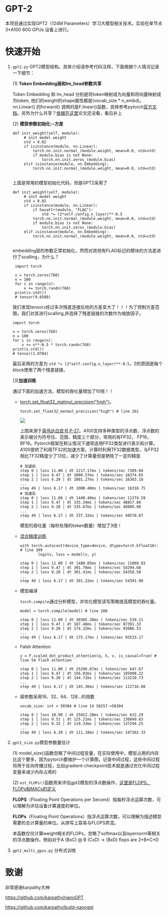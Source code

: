 # GPT-2

本项目通过实现GPT2（124M Parameters）学习大模型相关技术。实验在单节点 3*A100 80G GPUs 设备上进行。

# 快速开始
1. `gpt2.py` GPT2模型结构。具体介绍请参考代码注释，下面根据个人情况记录一下细节：
   
   (1) **Token Embedding层和lm_head参数共享**
   
   Token Embedding 和 lm_head 分别是将token映射成为向量和将向量映射成为token, 他们的weight的shape属性都是(vocab_size * n_embd)。nn.Linear() 的forward() 调用的是F.linear()函数，具体参考pytorch[官方文档](https://pytorch.org/docs/stable/generated/torch.nn.functional.linear.html#torch.nn.functional.linear)。另外为什么共享？[依据在这里](https://arxiv.org/abs/1608.05859)论文还没看，看后补上
    
    (2) **模型参数初始化--方差**
   ```
   def init_weight(self, module):
        # init model weight
        std = 0.02
        if isinstance(module, nn.Linear):
            torch.nn.init.normal_(module.weight, mean=0.0, std=std)
            if module.bias is not None:
                torch.nn.init.zeros_(module.bias)
        elif isinstance(module, nn.Embedding):
            torch.nn.init.normal_(module.weight, mean=0.0, std=std)
    
   ```
   上面是常用的模型初始化代码，但是GPT2采用了
   ```
   def init_weight(self, module):
        # init model weight
        std = 0.02
        if isinstance(module, nn.Linear):
            if hasattr(module, "FLAG"): 
                std *= (2*self.config.n_layer)**-0.5
            torch.nn.init.normal_(module.weight, mean=0.0, std=std)
            if module.bias is not None:
                torch.nn.init.zeros_(module.bias)
        elif isinstance(module, nn.Embedding):
            torch.nn.init.normal_(module.weight, mean=0.0, std=std)
    
   ```
   embedding层的参数正常初始化，然而对其他有FLAG标记的模块的方法差进行了scalling，为什么？
   ```
    import torch

    x = torch.zeros(768)
    n = 100
    for i in range(n):
        x += torch.randn(768)
    print(x.std())
    # tensor(9.6580)
   ```
   我们发现tensor`x`经过多次残差连接后他的方差变大了！！！为了控制方差范围，我们对其进行scalling,并选择了残差链接的次数作为缩放因子。
    ```
    import torch

    x = torch.zeros(768)
    n = 100
    for i in range(n):
        x += n**-0.5 * torch.randn(768)
    print(x.std())
    # tensor(1.0784)
   ```
   最后采用的方差为 `std *= (2*self.config.n_layer)**-0.5`，2的原因是每个block使用了两个残差链接。

    (3)**加速训练**
    
    通过下面的加速方法，模型的吞吐量增加了10倍！！
   * [torch.set_float32_matmul_precision("high")](https://pytorch.org/docs/stable/generated/torch.set_float32_matmul_precision.html)。
        ```
        torch.set_float32_matmul_precision("high") # line 261
        ```
        <img src="assets/a100_tensor_core.png">
        
        上图来源于[英伟达白皮书 P-27](https://images.nvidia.com/aem-dam/en-zz/Solutions/data-center/nvidia-ampere-architecture-whitepaper.pdf)。A100支持多种类型的浮点数，浮点数的表示被分为符号位、范围、精度三个部分，常用的有FP32， FP16，BF16。Pytorch框架在默认情况下通常适用FP32类型进行表示和计算。A100提供了利用TF32的加速方案，计算时利用TF32数据类型，与FP32相比TF32精度少了13位，减少了计算量但是牺牲了一定的精度
        ```
        # 加速前
        step 0 | loss 11.00 | dt 2217.17ms | tokens/sec 7389.60
        step 1 | loss 9.47 | dt 1000.57ms | tokens/sec 16374.65
        step 2 | loss 9.20 | dt 1001.27ms | tokens/sec 16363.18
        ...
        step 49 | loss 6.17 | dt 1000.40ms | tokens/sec 16318.75
        # 加速后
        step 0 | loss 11.00 | dt 1440.40ms | tokens/sec 11374.59
        step 1 | loss 9.47 | dt 335.34ms | tokens/sec 48857.80
        step 2 | loss 9.20 | dt 335.67ms | tokens/sec 48809.88
        ...
        step 49 | loss 6.17 | dt 337.32ms | tokens/sec 48570.87
        ```
        模型的吞吐量（每秒处理的token数量）增加了3倍！

   * [混合精度训练](https://pytorch.org/tutorials/recipes/recipes/amp_recipe.html)
        ```
        with torch.autocast(device_type=device, dtype=torch.bfloat16): # line 309
                logits, loss = model(x, y)
        ```
        ```
        step 0 | loss 11.00 | dt 1480.05ms | tokens/sec 11069.93
        step 1 | loss 9.47 | dt 301.76ms | tokens/sec 54294.68
        step 2 | loss 9.20 | dt 301.41ms | tokens/sec 54358.50
        ...
        step 49 | loss 6.17 | dt 301.22ms | tokens/sec 54391.98
        ```

   * 模型编译
   
        `torch.compile`通过分析模型，并优化模型读写策略提高模型的吞吐量。
        ```
        model = torch.compile(model) # line 288
        ```
        ```
        step 0 | loss 11.00 | dt 30385.38ms | tokens/sec 539.21
        step 1 | loss 9.47 | dt 187.48ms | tokens/sec 87391.33
        step 2 | loss 9.20 | dt 174.32ms | tokens/sec 93986.53
        ...
        step 49 | loss 6.17 | dt 175.17ms | tokens/sec 93533.17
        ```

   * Falsh Attention
        ```
        y = F.scaled_dot_product_attention(q, k, v, is_causal=True) # line 54 flash attention
        ```
        ```
        step 0 | loss 11.00 | dt 25296.87ms | tokens/sec 647.67
        step 1 | loss 9.47 | dt 156.03ms | tokens/sec 105008.22
        step 2 | loss 9.20 | dt 144.72ms | tokens/sec 113210.73
        ...
        step 49 | loss 6.17 | dt 145.36ms | tokens/sec 112716.60
        ```
   * 超参数采用16、32、64、128...的倍数
        ```
        vocab_size: int = 50304 # line 14 50257->50304
        ```
        ```
        step 0 | loss 10.98 | dt 25912.28ms | tokens/sec 632.29
        step 1 | loss 9.51 | dt 125.21ms | tokens/sec 130849.63
        step 2 | loss 9.33 | dt 119.33ms | tokens/sec 137294.25
        ...
        step 49 | loss 6.20 | dt 111.18ms | tokens/sec 147362.33
        ```

2. `gpt2_size.py`模型参数量估计
  
   (1) model_size()函数忽略了中间过程变量，在实际使用中，模型占用的内存比这个要多，因为pytorch要维护一个计算图，记录中间过程，这些中间过程将用于反向传播过程，比如gradient-checkpoint技术就是通过优化中间过程变量来减少内存占用的
   
   (2) `est_FLOPs()`函数用来评估gpt2模型的浮点数操作，[这里是FLOPS、FLOPs和MACs的定义](https://zhuanlan.zhihu.com/p/649993943)
   
    **FLOPS**（Floating Point Operations per Second）指每秒浮点运算次数，可以理解为评估设备计算速度的单位。
    
    **FLOPs**（Floating Point Operations）指浮点运算次数，可以理解为描述模型需要的总计算量的单位。从拼写上容易与FLOPS弄混。

    本函数仅仅计算weight相关的FLOPs，忽略了softmax以及layernorm等相关的浮点数操作。例如对于A (BxC) @ B (CxD) -> (BxD) flops are 2\*B\*C\*D
3. `gpt2_multi_gpus.py` 分布式训练
  

# 致谢

非常感谢karpathy大神

https://github.com/karpathy/nanoGPT

https://github.com/karpathy/build-nanogpt
